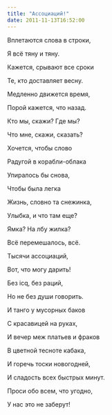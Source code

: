 ```yaml
---
title: "Ассоциаций!"
date: 2011-11-13T16:52:00
---
```


Вплетаются слова в строки,

Я всё тяну и тяну.

Кажется, срывают все сроки

Те, кто доставляет весну.



Медленно движется время,

Порой кажется, что назад.

Кто мы, скажи? Где мы?

Что мне, скажи, сказать?



Хочется, чтобы слово

Радугой в корабли-облака

Упиралось бы снова,

Чтобы была легка



Жизнь, словно та снежинка,

Улыбка, и что там еще?

Ямка? На лбу жилка?

Всё перемешалось, всё.



Тысячи ассоциаций,

Вот, что могу дарить!

Без icq, без раций,

Но не без души говорить.



И танго у мусорных баков

С красавицей на руках,

И вечер меж платьев и фраков

В цветной тесноте кабака,



И горечь тоски новогодней,

И сладость всех быстрых минут.

Проси обо всем, что угодно,

У нас это не заберут!
